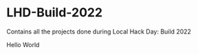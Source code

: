 # LHD-Build-2022
Contains all the projects done during Local Hack Day: Build 2022
<!-- a change  -->
Hello World